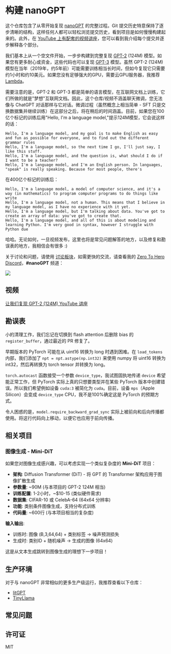 # 构建 nanoGPT

这个仓库包含了从零开始复现 [nanoGPT](https://github.com/karpathy/nanoGPT/tree/master) 的完整过程。Git 提交历史特意保持了逐步清晰的结构，这样任何人都可以轻松浏览提交历史，看到项目是如何慢慢构建起来的。此外，在 [YouTube 上有配套的视频讲座](https://youtu.be/l8pRSuU81PU)，您可以看到我介绍每个提交并逐步解释各个部分。

我们基本上从一个空文件开始，一步步构建到完整复现 [GPT-2](https://d4mucfpksywv.cloudfront.net/better-language-models/language_models_are_unsupervised_multitask_learners.pdf) (124M) 模型。如果您有更多耐心或资金，这些代码也可以复现 [GPT-3](https://arxiv.org/pdf/2005.14165) 模型。虽然 GPT-2 (124M) 模型在当年（2019年，约5年前）可能需要训练相当长时间，但如今复现它只需要约1小时和约10美元。如果您没有足够强大的GPU，需要云GPU服务器，我推荐 [Lambda](https://lambdalabs.com)。

需要注意的是，GPT-2 和 GPT-3 都是简单的语言模型，在互联网文档上训练，它们所做的就是"梦想"互联网文档。因此，这个仓库/视频不涵盖聊天微调，您无法像与 ChatGPT 对话那样与它对话。微调过程（虽然概念上相当简单 - SFT 只是交换数据集并继续训练）在这部分之后，将在稍后的时间涵盖。目前，如果您在100亿个标记的训练后用"Hello, I'm a language model,"提示124M模型，它会说这样的话：

```
Hello, I'm a language model, and my goal is to make English as easy and fun as possible for everyone, and to find out the different grammar rules
Hello, I'm a language model, so the next time I go, I'll just say, I like this stuff.
Hello, I'm a language model, and the question is, what should I do if I want to be a teacher?
Hello, I'm a language model, and I'm an English person. In languages, "speak" is really speaking. Because for most people, there's
```

在400亿个标记的训练后：

```
Hello, I'm a language model, a model of computer science, and it's a way (in mathematics) to program computer programs to do things like write
Hello, I'm a language model, not a human. This means that I believe in my language model, as I have no experience with it yet.
Hello, I'm a language model, but I'm talking about data. You've got to create an array of data: you've got to create that.
Hello, I'm a language model, and all of this is about modeling and learning Python. I'm very good in syntax, however I struggle with Python due
```

哈哈。无论如何，一旦视频发布，这里也将是常见问题解答的地方，以及修复和勘误表的地方，我相信会有很多 :)

关于讨论和问题，请使用 [讨论板块](https://github.com/karpathy/build-nanogpt/discussions)，如需更快的交流，请查看我的 [Zero To Hero Discord](https://discord.gg/3zy8kqD9Cp)，**#nanoGPT** 频道：

[![](https://dcbadge.vercel.app/api/server/3zy8kqD9Cp?compact=true&style=flat)](https://discord.gg/3zy8kqD9Cp)

## 视频

[让我们复现 GPT-2 (124M) YouTube 讲座](https://youtu.be/l8pRSuU81PU)

## 勘误表

小的清理工作，我们忘记在切换到 flash attention 后删除 bias 的 `register_buffer`，通过最近的 PR 修复了。

早期版本的 PyTorch 可能在从 uint16 转换为 long 时遇到困难。在 `load_tokens` 内部，我们添加了 `npt = npt.astype(np.int32)` 来使用 numpy 将 uint16 转换为 int32，然后再转换为 torch tensor 并转换为 long。

`torch.autocast` 函数接受一个参数 `device_type`，我试图固执地传递 `device` 希望能正常工作，但 PyTorch 实际上真的只想要类型并在某些 PyTorch 版本中创建错误。所以我们希望例如设备 `cuda:3` 被简化为 `cuda`。目前，设备 `mps`（Apple Silicon）会变成 `device_type` CPU，我不是100%确定这是 PyTorch 的预期方式。

令人困惑的是，`model.require_backward_grad_sync` 实际上被前向和后向传播都使用。将这行代码向上移动，以便它也应用于前向传播。

## 相关项目

### 图像生成 - Mini-DiT

如果您对图像生成感兴趣，可以考虑实现一个类似复杂度的 **Mini-DiT** 项目：

- **架构**: Diffusion Transformer (DiT) - 将 GPT 的 Transformer 架构应用于图像扩散生成
- **参数量**: ~90M (与本项目的 GPT-2 124M 相当)
- **训练配置**: 1-2小时，~$10-15 (类似硬件需求)
- **数据集**: CIFAR-10 或 CelebA-64 (64x64 分辨率)
- **功能**: 类别条件图像生成，支持分布式训练
- **代码量**: ~600行 (与本项目相当的复杂度)

**输入输出**:
- 训练时: 图像 (B,3,64,64) + 类别标签 → 噪声预测损失
- 生成时: 类别ID + 随机噪声 → 生成的图像 (64x64)

这是从文本生成跳转到图像生成的理想下一步项目！

## 生产环境

对于与 nanoGPT 非常相似的更多生产级运行，我推荐查看以下仓库：

- [litGPT](https://github.com/Lightning-AI/litgpt)
- [TinyLlama](https://github.com/jzhang38/TinyLlama)

## 常见问题

## 许可证

MIT
